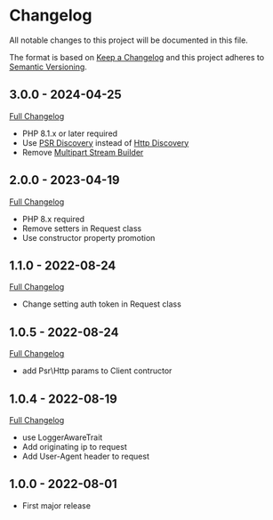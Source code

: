 # Changelog
All notable changes to this project will be documented in this file.

The format is based on [Keep a Changelog](http://keepachangelog.com/en/1.0.0/)
and this project adheres to [Semantic Versioning](http://semver.org/spec/v2.0.0.html).

## 3.0.0 - 2024-04-25
[Full Changelog](https://github.com/zimbra-api/upload-api/compare/2.0.0...3.0.0)

- PHP 8.1.x or later required
- Use [PSR Discovery](https://github.com/psr-discovery) instead of [Http Discovery](https://docs.php-http.org/en/latest/discovery.html)
- Remove [Multipart Stream Builder](https://docs.php-http.org/en/latest/components/multipart-stream-builder.html)

## 2.0.0 - 2023-04-19
[Full Changelog](https://github.com/zimbra-api/upload-api/compare/1.1.0...2.0.0)

- PHP 8.x required
- Remove setters in Request class
- Use constructor property promotion

## 1.1.0 - 2022-08-24
[Full Changelog](https://github.com/zimbra-api/upload-api/compare/1.0.5...1.1.0)

- Change setting auth token in Request class

## 1.0.5 - 2022-08-24
[Full Changelog](https://github.com/zimbra-api/upload-api/compare/1.0.4...1.0.5)

- add Psr\Http params to Client contructor

## 1.0.4 - 2022-08-19
[Full Changelog](https://github.com/zimbra-api/upload-api/compare/1.0.3...1.0.4)

- use LoggerAwareTrait
- Add originating ip to request
- Add User-Agent header to request

## 1.0.0 - 2022-08-01
- First major release
